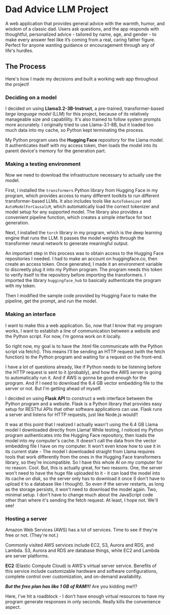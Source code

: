 # Dad Advice LLM Project

A web application that provides general advice with the warmth, humor, and wisdom of a classic dad. Users ask questions, and the app responds with thoughtful, personalized advice - tailored by name, age, and gender - to make every answer feel like it’s coming from a real, caring father figure. Perfect for anyone wanting guidance or encouragement through any of life's hurdles.

## The Process

Here's how I made my decisions and built a working web app throughout the project! 

### Deciding on a model

I decided on using **Llama3.2-3B-Instruct**, a pre-trained, transformer-based *large language model* (LLM) for this project, because of its relatively manageable size and capablility. It's also trained to follow system prompts more accurately. I originally tried to use Llama-3.1-8B, but it loaded too much data into my cache, so Python kept terminating the process.

My Python program uses the **Hugging Face** repository for the Llama model. It authenticates itself with my access token, then loads the model into its parent device's memory for the generation part.


### Making a testing environment

Now we need to download the infrastructure necessary to actually use the model.

First, I installed the `transformers` Python library from Hugging Face in my program, which provides access to many different toolkits to run different transformer-based LLMs. It also includes tools like `AutoTokenizer` and `AutoModelForCausalLM`, which automatically load the correct tokenizer and model setup for any supported model. The library also provides a convenient pipeline function, which creates a simple interface for text generation.

Next, I installed the `torch` library in my program, which is the deep learning engine that runs the LLM. It passes the model weights through the transformer neural network to generate meaningful output.

An important step in this process was to obtain access to the Hugging Face repositories I needed. I had to make an account on huggingface.co, then create an access token. Once generated, I made it an environment variable to discreetly plug it into my Python program. The program needs this token to verify itself to the repository before importing the transformers. I imported the library `huggingface_hub` to basically authenticate the program with my token.

Then I modified the sample code provided by Hugging Face to make the pipeline, get the prompt, and run the model.

### Making an interface

I want to make this a web application. So, now that I know that my program works, I want to establish a line of communication between a website and the Python script. For now, I'm gonna work on it locally.

So right now, my goal is to have the .html file communicate with the Python script via fetch(). This means I'll be sending an HTTP request (with the fetch function) to the Python program and waiting for a request on the front-end.

I have a lot of questions already, like if Python needs to be listening before the HTTP request is sent to it (probably), and how the AWS server is going to automatically run it. And if AWS is gonna be good enough for the program. And if I need to download the 6.4 GB vector embedding file to the server or not. But I'm getting ahead of myself.

I decided on using **Flask API** to construct a web interface between the Python program and a website. Flask is a Python library that provides easy setup for RESTful APIs that other software applications can use. Flask runs a server and listens for HTTP requests, just like Node.js would!!

It was at this point that I realized I actually wasn't using the 6.4 GB Llama model I downloaded directly from Llama! While testing, I noticed my Python program authenticates into the Hugging Face repository, then loads the model into my computer's cache. It doesn't call the data from the vector embedding file I have on my computer. It won't even know how to use it in its current state - The model I downloaded straight from Llama requires tools that work differently from the ones in the Hugging Face transformers library, so they're incompatible. So I have this whole AI on my computer for no reason. Cool. But, this is actually great, for two reasons. One, the server won't need to have the huge file uploaded to it - it can load the model into its cache *on disk*, so the server only has to download it once (I don't have to upload it to a database like I thought). So even if the server restarts, as long as the storage persists, it won't need to download the model again. Two, minimal setup. I don't have to change much about the JavaScript code other than where it's sending the fetch request. At least, I hope not. We'll see!

### Hosting a server

Amazon Web Services (AWS) has a lot of services. Time to see if they're free or not. (They're not.)

Commonly visited AWS services include EC2, S3, Aurora and RDS, and Lambda. S3, Aurora and RDS are database things, while EC2 and Lambda are server platforms.

**EC2** (Elastic Compute Cloud) is AWS's virtual server service. Benefits of this service include customizable hardware and software configurations, complete control over customization, and on-demand availability.

***But the free plan has like 1 GB of RAM!!!*** Are you kidding me!!?

Here, I've hit a roadblock - I don't have enough virtual resources to have my program generate responses in only seconds. Really kills the convenience aspect.